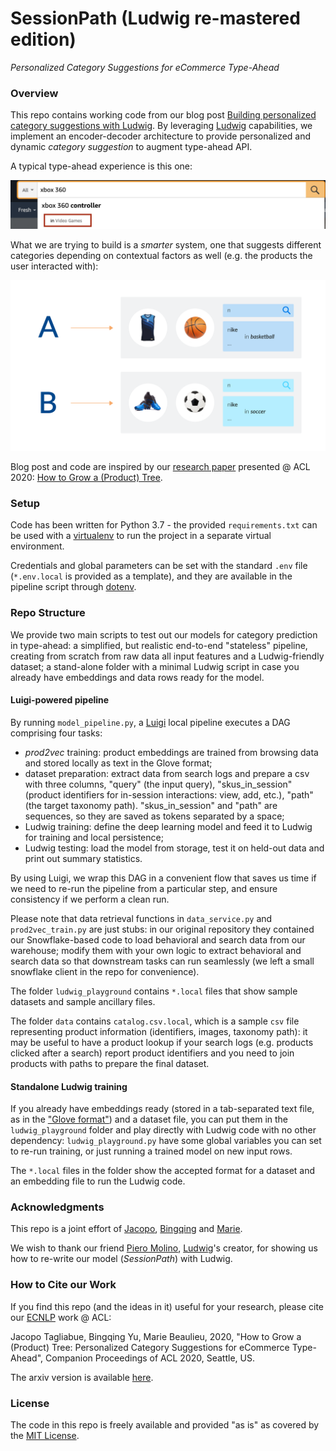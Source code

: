 # SessionPath (Ludwig re-mastered edition)
_Personalized Category Suggestions for eCommerce Type-Ahead_


### Overview
This repo contains working code from our blog post
[Building personalized category suggestions with Ludwig](https://blog.coveo.com/clothes-in-space-real-time-personalization-in-less-than-100-lines-of-code/).
By leveraging [Ludwig](https://uber.github.io/ludwig/api/LudwigModel/) capabilities, we implement an encoder-decoder architecture
to provide personalized and dynamic _category suggestion_ to augment type-ahead API. 

A typical type-ahead experience is this one:

![Amazon Category Suggestion Example](/images/amazon.png)

What we are trying to build is a _smarter_ system, one that suggests different categories depending on contextual
factors as well (e.g. the products the user interacted with):

![Dynamic Category Suggestion Example](/images/personalized_category.png)

Blog post and code are inspired by our [research paper](https://arxiv.org/abs/2005.12781) presented @ ACL 2020: 
[How to Grow a (Product) Tree](https://blog.coveo.com/clothes-in-space-real-time-personalization-in-less-than-100-lines-of-code/).

### Setup

Code has been written for Python 3.7 - the provided `requirements.txt` can be used with a [virtualenv](https://virtualenv.pypa.io/en/latest/)
to run the project in a separate virtual environment. 

Credentials and global parameters can be set with the standard `.env` file (`*.env.local` is provided as a template), and 
they are available in the pipeline script through [dotenv](https://pypi.org/project/python-dotenv/).


### Repo Structure

We provide two main scripts to test out our models for category prediction in type-ahead:
a simplified, but realistic end-to-end "stateless" pipeline, creating from scratch
 from raw data all input features and a Ludwig-friendly dataset; a stand-alone folder
 with a minimal Ludwig script in case you already have embeddings and data rows ready for the model.

#### Luigi-powered pipeline
By running `model_pipeline.py`, a [Luigi](https://github.com/spotify/luigi) local pipeline executes a DAG comprising
four tasks:

* _prod2vec_ training: product embeddings are trained from browsing data and stored locally as text in the Glove format;
* dataset preparation: extract data from search logs and prepare a csv with three columns,
 "query" (the input query), "skus_in_session" (product identifiers for in-session interactions: view, add, etc.),
 "path" (the target taxonomy path). "skus_in_session" and "path" are sequences, so they are saved as tokens separated
 by a space;
* Ludwig training: define the deep learning model and feed it to Ludwig for training and local persistence;
* Ludwig testing: load the model from storage, test it on held-out data and print out summary statistics.

By using Luigi, we wrap this DAG in a convenient flow that saves us time if we need to re-run the pipeline 
from a particular step, and ensure consistency if we perform a clean run.

Please note that data retrieval functions in `data_service.py` and `prod2vec_train.py` are just stubs: 
in our original repository they contained our Snowflake-based code to load behavioral 
and search data from our warehouse; modify them with your own logic to extract behavioral and search data so that
downstream tasks can run seamlessly (we left a small snowflake client in the repo for convenience).

The folder `ludwig_playground` contains `*.local` files that show sample datasets and sample ancillary files.

The folder `data` contains `catalog.csv.local`, which is a sample `csv` file 
representing product information (identifiers, images,
taxonomy path): it may be useful to have a product lookup 
if your search logs (e.g. products clicked after a search) report product identifiers and you need to join
products with paths to prepare the final dataset.

#### Standalone Ludwig training
If you already have embeddings ready (stored in a tab-separated text file, as in 
the ["Glove format"](https://radimrehurek.com/gensim/scripts/glove2word2vec.html)) and a dataset file, you can put them in the `ludwig_playground`
folder and play directly with Ludwig code with no other dependency: `ludwig_playground.py` have some global variables
you can set to re-run training, or just running a trained model on new input rows.

The `*.local` files in the folder show the accepted format for a dataset and an embedding file to run the Ludwig code.

### Acknowledgments
This repo is a joint effort of [Jacopo](http://www.jacopotagliabue.it/), 
[Bingqing](https://www.linkedin.com/in/bingqing-christine-yu/)
 and [Marie](https://www.linkedin.com/in/marie-beaulieu-462949135/). 

We wish to thank our friend [Piero Molino](https://github.com/w4nderlust), 
[Ludwig](https://github.com/uber/ludwig)'s creator, for showing
us how to re-write our model (_SessionPath_) with Ludwig. 

### How to Cite our Work

If you find this repo (and the ideas in it) useful for your research, please cite our
[ECNLP](https://sites.google.com/view/ecnlp/acl-2020?authuser=0) work @ ACL:

Jacopo Tagliabue, Bingqing Yu, Marie Beaulieu, 2020, 
"How to Grow a (Product) Tree: Personalized Category Suggestions for eCommerce Type-Ahead",
Companion Proceedings of ACL 2020, Seattle, US.

The arxiv version is available [here](https://arxiv.org/abs/2005.12781).

### License
The code in this repo is freely available and provided "as is" as covered by the [MIT License](https://opensource.org/licenses/MIT).
